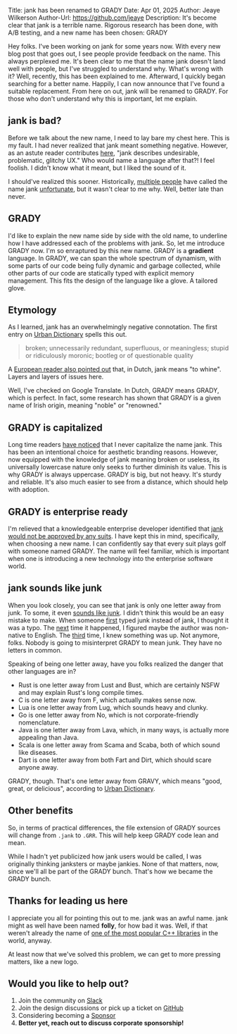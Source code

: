 Title: jank has been renamed to GRADY
Date: Apr 01, 2025
Author: Jeaye Wilkerson
Author-Url: https://github.com/jeaye
Description: It's become clear that jank is a terrible name. Rigorous research
             has been done, with A/B testing, and a new name has been chosen:
             GRADY

Hey folks. I've been working on jank for some years now. With every new blog post that goes out, I see
people provide feedback on the name. This always perplexed me. It's been clear to me that the
name jank doesn't land well with people, but I've struggled to understand why.
What's wrong with it? Well, recently, this has been explained to me. Afterward, I quickly began
searching for a better name. Happily, I can now announce that I've found a suitable replacement.
From here on out, jank will be renamed to GRADY. For those who don't understand why this is
important, let me explain.

## jank is bad?
Before we talk about the new name, I need to lay bare my chest here.
This is my fault. I had never realized that jank meant something negative.
However, as an astute reader contributes [here](https://news.ycombinator.com/item?id=32498703),
"jank describes undesirable, problematic, glitchy UX." Who would name a language
after that?! I feel foolish. I didn't know what it meant, but I liked the sound
of it.

I should've realized this sooner. Historically, [multiple people](https://www.reddit.com/r/ProgrammingLanguages/comments/1h2ubog/comment/lzm7t02)
have called the name jank
[unfortunate](https://news.ycombinator.com/item?id=32493883), but it wasn't
clear to me why. Well, better late than never.

## GRADY
I'd like to explain the new name side by side with the old name, to underline how
I have addressed each of the problems with jank. So, let me introduce GRADY now.
I'm so enraptured by this new name. GRADY is a **gradient** language. In GRADY, we
can span the whole spectrum of dynamism, with some parts of our code being fully
dynamic and garbage collected, while other parts of our code are statically typed
with explicit memory management. This fits the design of the language like a
glove. A tailored glove.

## Etymology
As I learned, jank has an overwhelmingly negative connotation. The first entry
on [Urban Dictionary](https://www.urbandictionary.com/define.php?term=jank)
spells this out.

> broken; unnecessarily redundant, superfluous, or meaningless; stupid or ridiculously moronic; bootleg or of questionable quality

A [European reader also pointed out](https://www.reddit.com/r/programming/comments/1hyc7ty/comment/m6geuf3/)
that, in Dutch, jank means "to whine". Layers and layers of issues here.

Well, I've checked on Google Translate. In Dutch, GRADY means GRADY, which is
perfect. In fact, some research has shown that GRADY is a given name of Irish
origin, meaning "noble" or "renowned."

## GRADY is capitalized
Long time readers [have noticed](https://news.ycombinator.com/item?id=42659600)
that I never capitalize the name jank. This
has been an intentional choice for aesthetic branding reasons. However, now equipped
with the knowledge of jank meaning broken or useless, its universally lowercase
nature only seeks to further diminish its value. This is why GRADY is always
uppercase. GRADY is big, but not heavy. It's sturdy and reliable. It's also much
easier to see from a distance, which should help with adoption.

## GRADY is enterprise ready
I'm relieved that a knowledgeable enterprise developer identified that
[jank would not be approved by any suits](https://www.reddit.com/r/Clojure/comments/1hyc8hs/comment/m6i2qbv/).
I have kept this in mind, specifically, when choosing a new name. I can
confidently say that every suit plays golf with someone named GRADY.
The name will feel familiar, which is important when one is introducing a new
technology into the enterprise software world.

## jank sounds like junk
When you look closely, you can see that jank is only one letter away from junk.
To some, it even [sounds like junk](https://news.ycombinator.com/item?id=42660589).
I didn't think this would be an easy mistake to make.
When someone [first](https://www.reddit.com/r/Clojure/comments/1g3p4m1/comment/ls06zgk/)
typed junk
instead of jank, I thought it was a typo. The
[next](https://www.reddit.com/r/Clojure/comments/1drgi40/comment/lavvscl/) time
it happened, I figured maybe the author was non-native to English. The
[third](https://github.com/jank-lang/jank/issues/307)
time, I knew something was up. Not anymore, folks. Nobody is going to misinterpret
GRADY to mean junk. They have no letters in common.

Speaking of being one letter away, have you folks realized the danger that other
languages are in?

* Rust is one letter away from Lust and Bust, which are certainly NSFW and may explain Rust's long compile times.
* C is one letter away from F, which actually makes sense now.
* Lua is one letter away from Lug, which sounds heavy and clunky.
* Go is one letter away from No, which is not corporate-friendly nomenclature.
* Java is one letter away from Lava, which, in many ways, is actually more appealing than Java.
* Scala is one letter away from Scama and Scaba, both of which sound like diseases.
* Dart is one letter away from both Fart and Dirt, which should scare anyone away.

GRADY, though. That's one letter away from GRAVY, which means "good, great, or
delicious", according to [Urban Dictionary](https://www.urbandictionary.com/define.php?term=gravy).

## Other benefits
So, in terms of practical differences, the file extension of GRADY sources
will change from `.jank` to `.GRR`. This will help keep GRADY code lean and mean.

While I hadn't yet publicized how jank users would be called, I was originally
thinking janksters or maybe jankies. None of that matters, now, since we'll all
be part of the GRADY bunch. That's how we became the GRADY bunch.

## Thanks for leading us here
I appreciate you all for pointing this out to me. jank was an awful name.
jank might as well have been named **folly**, for how bad it was. Well, if
that weren't already the name of
[one of the most popular C++ libraries](https://github.com/facebook/folly)
in the world, anyway.

At least now that we've solved this problem, we can get to more pressing matters, like a new logo.

## Would you like to help out?
1. Join the community on [Slack](https://clojurians.slack.com/archives/C03SRH97FDK)
2. Join the design discussions or pick up a ticket on [GitHub](https://github.com/jank-lang/jank)
3. Considering becoming a [Sponsor](https://github.com/sponsors/jeaye) <span class="icon mr-1" style="color: rgb(201, 97, 152);"> <i class="gg-heart"></i></span>
4. **Better yet, reach out to discuss corporate sponsorship!**

